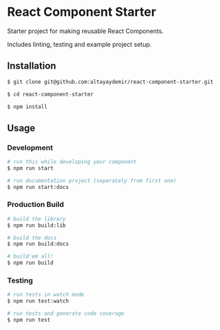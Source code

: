# React Component Starter

Starter project for making reusable React Components.

Includes linting, testing and example project setup.

## Installation

```bash
$ git clone git@github.com:altayaydemir/react-component-starter.git

$ cd react-component-starter

$ npm install 

```

## Usage

### Development

```bash
# run this while developing your component
$ npm run start

# run documentation project (separately from first one)
$ npm run start:docs
```

### Production Build

```bash
# build the library
$ npm run build:lib

# build the docs
$ npm run build:docs

# build'em all!
$ npm run build
```

### Testing

```bash
# run tests in watch mode
$ npm run test:watch

# run tests and generate code coverage
$ npm run test
```
